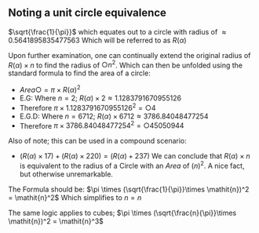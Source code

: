## Noting a unit circle equivalence 

$\sqrt{\frac{1}{\pi}}$ which equates out to a circle with radius of $\approx 0.5641895835477563$ Which will be referred to as $\mathit{R}(\alpha)$

Upon further examination, one can continually extend the original radius of $\mathit{R}(\alpha)\times\mathit{n}$ to find the radius of $\bigcirc \mathit{n}^2$. Which can then be unfolded using the standard formula to find the area of a circle:
- $Area \bigcirc = \pi\times\mathit{R}(\alpha)^2$
- E.G: Where $\mathit{n}=2$; $\mathit{R}(\alpha)\times 2 	\approx 1.1283791670955126$
- Therefore $\pi\times 1.1283791670955126^2 = \bigcirc 4$ 
- E.G.D: Where $\mathit{n}=6712$; $\mathit{R}(\alpha) \times 6712 	\approx 3786.84048477254$ 
- Therefore $\pi\times 3786.84048477254^2 = \bigcirc 45050944$
  
Also of note; this can be used in a compound scenario: 
- $(\mathit{R}(\alpha) \times 17) + (\mathit{R}(\alpha) \times 220) = (\mathit{R}(\alpha) + 237)$
We can conclude that $\mathit{R}(\alpha)\times\mathit{n}$ is equivalent to the radius of a Circle with an $Area$ of $(\mathit{n})^2$. A nice fact, but otherwise unremarkable.
  
The Formula should be: $\pi \times (\sqrt{\frac{1}{\pi}}\times \mathit{n})^2 = \mathit{n}^2$
Which simplifies to $\mathit{n}=\mathit{n}$
  
The same logic applies to cubes; 
$\pi \times (\sqrt{\frac{n}{\pi}}\times \mathit{n})^2 = \mathit{n}^3$
